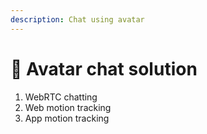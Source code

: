 ```yaml
---
description: Chat using avatar
---
```


# 🙋 Avatar chat solution

1. WebRTC chatting
2. Web motion tracking
3. App motion tracking

